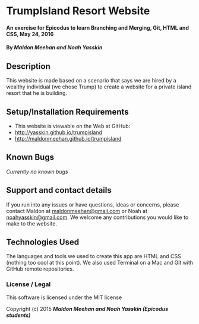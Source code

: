 # TrumpIsland Resort Website

#### An exercise for Epicodus to learn Branching and Merging, Git, HTML and CSS, May 24, 2016

#### By **_Maldon Meehan and Noah Yasskin_**

## Description

This website is made based on a scenario that says we are hired by a wealthy individual (we chose Trump) to create a website for a private island resort that he is building.

## Setup/Installation Requirements

* This website is viewable on the Web at GitHub:
* http://yasskin.github.io/trumpisland
* http://maldonmeehan.github.io/trumpisland

## Known Bugs

_Currently no known bugs_

## Support and contact details

If you run into any issues or have questions, ideas or concerns, please contact Maldon at maldonmeehan@gmail.com or Noah at noahyasskin@gmail.com. We welcome any contributions you would like to make to the website.

## Technologies Used

The languages and tools we used to create this app are HTML and CSS (nothing too cool at this point). We also used Terminal on a Mac and Git with GitHub remote repositories.

### License / Legal

This software is licensed under the MIT license

Copyright (c) 2015 **_Maldon Meehan and Noah Yasskin (Epicodus students)_**
